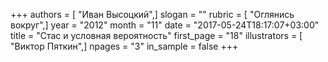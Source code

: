 +++
authors = [ "Иван Высоцкий",]
slogan = ""
rubric = [ "Оглянись вокруг",]
year = "2012"
month = "11"
date = "2017-05-24T18:17:07+03:00"
title = "Стас и условная вероятность"
first_page = "18"
illustrators = [ "Виктор Пяткин",]
npages = "3"
in_sample = false
+++
